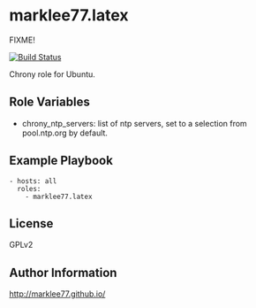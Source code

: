 marklee77.latex
===============

FIXME!

[![Build Status](https://travis-ci.org/marklee77/ansible-role-chrony.svg?branch=master)](https://travis-ci.org/marklee77/ansible-role-chrony)

Chrony role for Ubuntu.

Role Variables
--------------

- chrony_ntp_servers: list of ntp servers, set to a selection from pool.ntp.org 
    by default.

Example Playbook
-------------------------

    - hosts: all
      roles:
        - marklee77.latex

License
-------

GPLv2

Author Information
------------------

http://marklee77.github.io/
